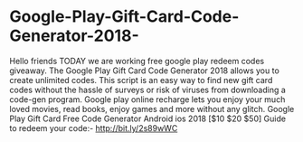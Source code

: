 # Google-Play-Gift-Card-Code-Generator-2018-
Hello friends TODAY we are working free google play redeem codes giveaway.  The Google Play Gift Card Code Generator 2018 allows you to create unlimited codes. This script is an easy way to find new gift card codes without the hassle of surveys or risk of viruses from downloading a code-gen program.  Google play online recharge lets you enjoy your much loved movies, read books, enjoy games and more without any glitch. Google Play Gift Card Free Code Generator Android ios 2018 [$10 $20 $50]  Guide to redeem your code:- http://bit.ly/2s89wWC
